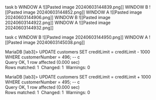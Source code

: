 task b
WINDOW A
![[Pasted image 20240603144839.png]]
WINDOW B
![[Pasted image 20240603144852.png]]
WINDOW A
![[Pasted image 20240603144906.png]]
WINDOW B
![[Pasted image 20240603144922.png]]
WINDOW A
![[Pasted image 20240603144932.png]]


task c
WINDOW B
![[Pasted image 20240603144950.png]]
WINDOW A
![[Pasted image 20240603145038.png]]





MariaDB [lab3]> UPDATE customers SET creditLimit = creditLimit - 1000 WHERE customerNumber = 496; -- c  
Query OK, 1 row affected (0.000 sec)  
Rows matched: 1  Changed: 1  Warnings: 0  
  
MariaDB [lab3]> UPDATE customers SET creditLimit = creditLimit + 1000 WHERE customerNumber = 495; -- c  
Query OK, 1 row affected (0.000 sec)  
Rows matched: 1  Changed: 1  Warnings: 0